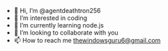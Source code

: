 - 👋 Hi, I’m @agentdeathtron256
- 👀 I’m interested in coding
- 🌱 I’m currently learning node.js
- 💞️ I’m looking to collaborate with you
- 📫 How to reach me thewindowsguru6@gmail.com

<!---
agentdeathtron256/agentdeathtron256 is a ✨ special ✨ repository because its `README.md` (this file) appears on your GitHub profile.
You can click the Preview link to take a look at your changes.
--->
